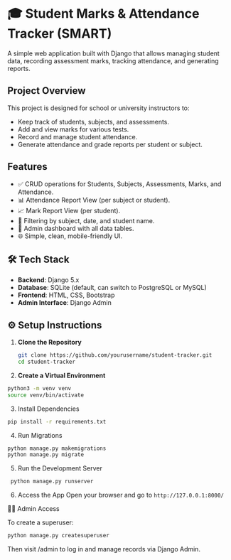 # 🎓 Student Marks & Attendance Tracker (SMART)

A simple web application built with Django that allows managing student data, recording assessment marks, tracking attendance, and generating reports.

##  Project Overview

This project is designed for school or university instructors to:
- Keep track of students, subjects, and assessments.
- Add and view marks for various tests.
- Record and manage student attendance.
- Generate attendance and grade reports per student or subject.

##  Features

- ✅ CRUD operations for Students, Subjects, Assessments, Marks, and Attendance.
- 📊 Attendance Report View (per subject or student).
- 📈 Mark Report View (per student).
- 🔎 Filtering by subject, date, and student name.
- 📁 Admin dashboard with all data tables.
- 🌐 Simple, clean, mobile-friendly UI.

## 🛠️ Tech Stack

- **Backend**: Django 5.x
- **Database**: SQLite (default, can switch to PostgreSQL or MySQL)
- **Frontend**: HTML, CSS, Bootstrap
- **Admin Interface**: Django Admin


## ⚙️ Setup Instructions

1. **Clone the Repository**
   ```bash
   git clone https://github.com/yourusername/student-tracker.git
   cd student-tracker
   ```

2. **Create a Virtual Environment**

```bash
python3 -m venv venv
source venv/bin/activate
```

3. Install Dependencies

```bash
pip install -r requirements.txt
```

4. Run Migrations
```bash
python manage.py makemigrations
python manage.py migrate
```

5. Run the Development Server

```bash
 python manage.py runserver
```

6. Access the App
    Open your browser and go to `http://127.0.0.1:8000/`

👨‍🏫 Admin Access

To create a superuser:

```bash
python manage.py createsuperuser
```

Then visit /admin to log in and manage records via Django Admin.


